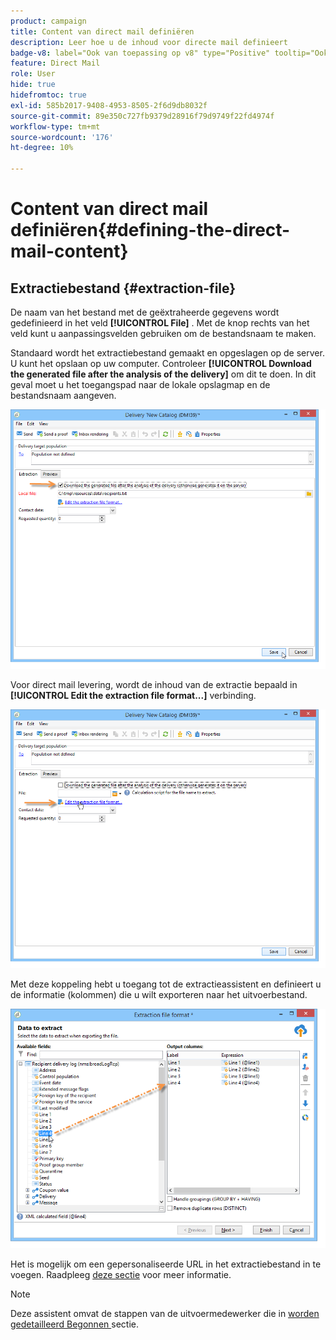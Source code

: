 ```yaml
---
product: campaign
title: Content van direct mail definiëren
description: Leer hoe u de inhoud voor directe mail definieert
badge-v8: label="Ook van toepassing op v8" type="Positive" tooltip="Ook van toepassing op campagne v8"
feature: Direct Mail
role: User
hide: true
hidefromtoc: true
exl-id: 585b2017-9408-4953-8505-2f6d9db8032f
source-git-commit: 89e350c727fb9379d28916f79d9749f22fd4974f
workflow-type: tm+mt
source-wordcount: '176'
ht-degree: 10%

---
```


# Content van direct mail definiëren{#defining-the-direct-mail-content}

## Extractiebestand {#extraction-file}

De naam van het bestand met de geëxtraheerde gegevens wordt gedefinieerd in het veld **[!UICONTROL File]** . Met de knop rechts van het veld kunt u aanpassingsvelden gebruiken om de bestandsnaam te maken.

Standaard wordt het extractiebestand gemaakt en opgeslagen op de server. U kunt het opslaan op uw computer. Controleer **[!UICONTROL Download the generated file after the analysis of the delivery]** om dit te doen. In dit geval moet u het toegangspad naar de lokale opslagmap en de bestandsnaam aangeven.

![](assets/s_ncs_user_mail_delivery_local_file.png)

Voor direct mail levering, wordt de inhoud van de extractie bepaald in **[!UICONTROL Edit the extraction file format...]** verbinding.

![](assets/s_ncs_user_mail_delivery_format_link.png)

Met deze koppeling hebt u toegang tot de extractieassistent en definieert u de informatie (kolommen) die u wilt exporteren naar het uitvoerbestand.

![](assets/s_ncs_user_mail_delivery_format_wz.png)

Het is mogelijk om een gepersonaliseerde URL in het extractiebestand in te voegen. Raadpleeg [deze sectie](../../web/using/publishing-a-web-form.md) voor meer informatie.

>[!NOTE]
>
>Deze assistent omvat de stappen van de uitvoermedewerker die in [ worden gedetailleerd Begonnen ](../../platform/using/executing-export-jobs.md) sectie.
